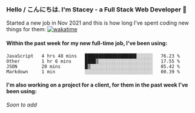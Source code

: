 ### Hello / こんにちは. I'm Stacey - a Full Stack Web Developer 👋

Started a new job in Nov 2021 and this is how long I've spent coding new things for them: [![wakatime](https://wakatime.com/badge/user/86082ce1-bca4-4a02-a7a3-c2242e42ac7a/project/12b01edb-1cc9-44e6-b4ef-181fde524dc6.svg)](https://wakatime.com/badge/user/86082ce1-bca4-4a02-a7a3-c2242e42ac7a/project/12b01edb-1cc9-44e6-b4ef-181fde524dc6)

#### Within the past week for my new full-time job, I've been using:
<!--START_SECTION:waka-->
```text
JavaScript   4 hrs 48 mins   ███████████████████░░░░░░   76.23 % 
Other        1 hr 6 mins     ████▒░░░░░░░░░░░░░░░░░░░░   17.55 % 
JSON         20 mins         █▒░░░░░░░░░░░░░░░░░░░░░░░   05.42 % 
Markdown     1 min           ░░░░░░░░░░░░░░░░░░░░░░░░░   00.39 % 
```
<!--END_SECTION:waka-->

#### I'm also working on a project for a client, for them in the past week I've been using:
*Soon to add*
